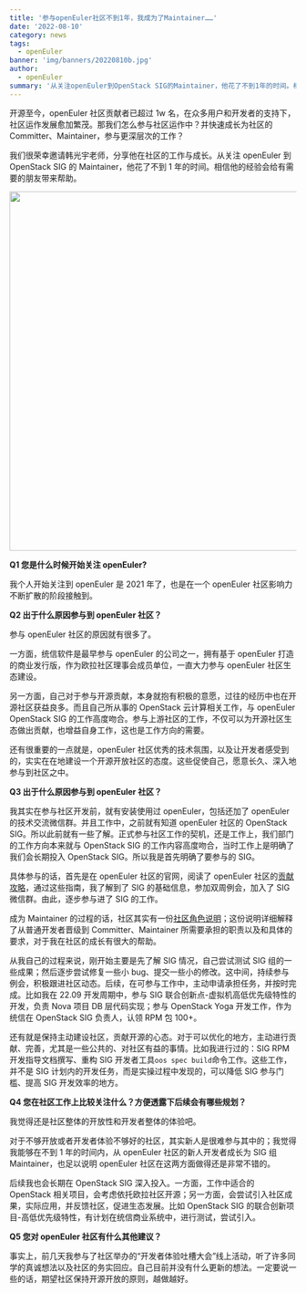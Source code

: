 ```yaml
---
title: '参与openEuler社区不到1年，我成为了Maintainer……'
date: '2022-08-10'
category: news
tags:
  - openEuler
banner: 'img/banners/20220810b.jpg'
author:
  - openEuler
summary: '从关注openEuler到OpenStack SIG的Maintainer，他花了不到1年的时间。相信他的经验会给有需要的朋友带来帮助。'
---
```


开源至今，openEuler 社区贡献者已超过 1w 名，在众多用户和开发者的支持下，社区运作发展愈加繁茂。那我们怎么参与社区运作中？并快速成长为社区的 Committer、Maintainer，参与更深层次的工作？

我们很荣幸邀请韩光宇老师，分享他在社区的工作与成长。从关注 openEuler 到 OpenStack SIG 的 Maintainer，他花了不到 1 年的时间。相信他的经验会给有需要的朋友带来帮助。

<img src="/img/news/20220810/001.png" width="630"/>

**Q1 您是什么时候开始关注 openEuler?**

我个人开始关注到 openEuler 是 2021 年了，也是在一个 openEuler 社区影响力不断扩散的阶段接触到。

**Q2 出于什么原因参与到 openEuler 社区？**

参与 openEuler 社区的原因就有很多了。

一方面，统信软件是最早参与 openEuler 的公司之一，拥有基于 openEuler 打造的商业发行版，作为欧拉社区理事会成员单位，一直大力参与 openEuler 社区生态建设。

另一方面，自己对于参与开源贡献，本身就抱有积极的意愿，过往的经历中也在开源社区获益良多。而且自己所从事的 OpenStack 云计算相关工作，与 openEuler OpenStack SIG 的工作高度吻合。参与上游社区的工作，不仅可以为开源社区生态做出贡献，也增益自身工作，这也是工作方向的需要。

还有很重要的一点就是，openEuler 社区优秀的技术氛围，以及让开发者感受到的，实实在在地建设一个开源开放社区的态度。这些促使自己，愿意长久、深入地参与到社区之中。

**Q3 出于什么原因参与到 openEuler 社区？**

我其实在参与社区开发前，就有安装使用过 openEuler，包括还加了 openEuler 的技术交流微信群。并且工作中，之前就有知道 openEuler 社区的 OpenStack SIG。所以此前就有一些了解。正式参与社区工作的契机，还是工作上，我们部门的工作方向本来就与 OpenStack SIG 的工作内容高度吻合，当时工作上是明确了我们会长期投入 OpenStack SIG。所以我是首先明确了要参与的 SIG。

具体参与的话，首先是在 openEuler 社区的官网，阅读了 openEuler 社区的[贡献攻略](https://www.openeuler.org/zh/community/contribution/)，通过这些指南，我了解到了 SIG 的基础信息，参加双周例会，加入了 SIG 微信群。由此，逐步参与进了 SIG 的工作。

成为 Maintainer 的过程的话，社区其实有一份[社区角色说明](https://gitee.com/openeuler/community/blob/master/community-membership_cn.md)；这份说明详细解释了从普通开发者晋级到 Committer、Maintainer 所需要承担的职责以及和具体的要求，对于我在社区的成长有很大的帮助。

从我自己的过程来说，刚开始主要是先了解 SIG 情况，自己尝试测试 SIG 组的一些成果；然后逐步尝试修复一些小 bug、提交一些小的修改。这中间，持续参与例会，积极跟进社区动态。后续，在可参与工作中，主动申请承担任务，并按时完成。比如我在 22.09 开发周期中，参与 SIG 联合创新点-虚拟机高低优先级特性的开发，负责 Nova 项目 DB 层代码实现；参与 OpenStack Yoga 开发工作，作为统信在 OpenStack SIG 负责人，认领 RPM 包 100+。

还有就是保持主动建设社区，贡献开源的心态。对于可以优化的地方，主动进行贡献、完善，尤其是一些公共的、对社区有益的事情。比如我进行过的：SIG RPM 开发指导文档撰写、重构 SIG 开发者工具`oos spec build`命令工作。这些工作，并不是 SIG 计划内的开发任务，而是实操过程中发现的，可以降低 SIG 参与门槛、提高 SIG 开发效率的地方。

**Q4 您在社区工作上比较关注什么？方便透露下后续会有哪些规划？**

我觉得还是社区整体的开放性和开发者整体的体验吧。

对于不够开放或者开发者体验不够好的社区，其实新人是很难参与其中的；我觉得我能够在不到 1 年的时间内，从 openEuler 社区的新人开发者成长为 SIG 组 Maintainer，也足以说明 openEuler 社区在这两方面做得还是非常不错的。

后续我也会长期在 OpenStack SIG 深入投入。一方面，工作中适合的 OpenStack 相关项目，会考虑依托欧拉社区开源；另一方面，会尝试引入社区成果，实际应用，并反馈社区，促进生态发展。比如 OpenStack SIG 的联合创新项目-高低优先级特性，有计划在统信商业系统中，进行测试，尝试引入。

**Q5 您对 openEuler 社区有什么其他建议？**

事实上，前几天我参与了社区举办的“开发者体验吐槽大会”线上活动，听了许多同学的真诚想法以及社区的务实回应。自己目前并没有什么更新的想法。一定要说一些的话，期望社区保持开源开放的原则，越做越好。

